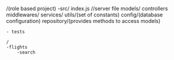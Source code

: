 /(role based project)
    -src/
        index.js //server file
        models/
        controllers
        middlewares/
        services/
        utils/(set of constants)
        config/(database configuration)
        repository/(provides methods to access models)

    - tests

    /
    -flights
        -search
